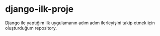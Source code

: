 # django-ilk-proje
Django ile yaptığım ilk uygulamanın adım adım ilerleyişini takip etmek için oluşturduğum repository.
